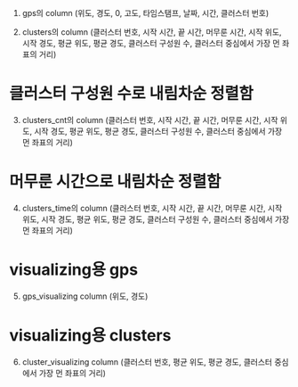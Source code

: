 1. gps의 column
(위도, 경도, 0, 고도, 타임스탬프, 날짜, 시간, 클러스터 번호)

2. clusters의 column
(클러스터 번호, 시작 시간, 끝 시간, 머무룬 시간, 시작 위도, 시작 경도, 평균 위도, 평균 경도, 클러스터 구성원 수, 클러스터 중심에서 가장 먼 좌표의 거리)

# 클러스터 구성원 수로 내림차순 정렬함
3. clusters_cnt의 column
(클러스터 번호, 시작 시간, 끝 시간, 머무룬 시간, 시작 위도, 시작 경도, 평균 위도, 평균 경도, 클러스터 구성원 수, 클러스터 중심에서 가장 먼 좌표의 거리)

# 머무룬 시간으로 내림차순 정렬함
4. clusters_time의 column
(클러스터 번호, 시작 시간, 끝 시간, 머무룬 시간, 시작 위도, 시작 경도, 평균 위도, 평균 경도, 클러스터 구성원 수, 클러스터 중심에서 가장 먼 좌표의 거리)

# visualizing용 gps
5. gps_visualizing column
(위도, 경도)

# visualizing용 clusters
6. cluster_visualizing column
(클러스터 번호, 평균 위도, 평균 경도, 클러스터 중심에서 가장 먼 좌표의 거리)